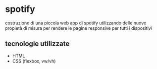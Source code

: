 # spotify

costruzione di una piccola web app di spotify utilizzando delle nuove propietà di misura per rendere le pagine responsive per tutti i dispositivi

## tecnologie utilizzate

 - HTML
 - CSS (flexbox, vw/vh)